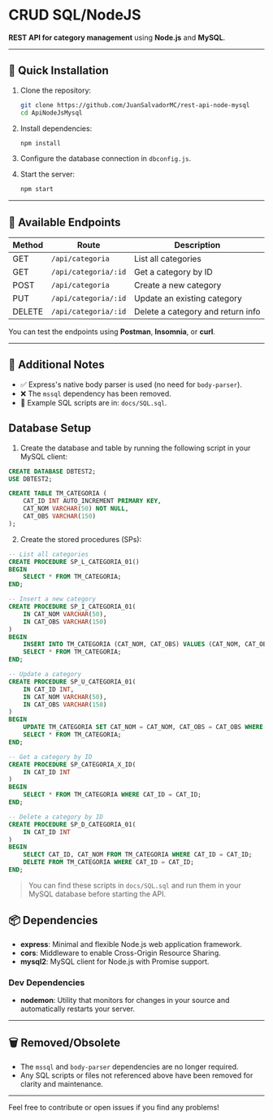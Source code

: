 # CRUD SQL/NodeJS

**REST API for category management** using **Node.js** and **MySQL**.

---

## 🚀 Quick Installation

1. Clone the repository:
   ```bash
   git clone https://github.com/JuanSalvadorMC/rest-api-node-mysql
   cd ApiNodeJsMysql
   ```

2. Install dependencies:
   ```bash
   npm install
   ```

3. Configure the database connection in `dbconfig.js`.

4. Start the server:
   ```bash
   npm start
   ```

---

## 🔌 Available Endpoints

| Method | Route                  | Description                          |
|--------|------------------------|--------------------------------------|
| GET    | `/api/categoria`       | List all categories                  |
| GET    | `/api/categoria/:id`   | Get a category by ID                 |
| POST   | `/api/categoria`       | Create a new category                |
| PUT    | `/api/categoria/:id`   | Update an existing category          |
| DELETE | `/api/categoria/:id`   | Delete a category and return info    |

You can test the endpoints using **Postman**, **Insomnia**, or **curl**.

---

## 📝 Additional Notes

- ✅ Express's native body parser is used (no need for `body-parser`).
- ❌ The `mssql` dependency has been removed.
- 📂 Example SQL scripts are in: `docs/SQL.sql`.

## Database Setup

1. Create the database and table by running the following script in your MySQL client:

```sql
CREATE DATABASE DBTEST2;
USE DBTEST2;

CREATE TABLE TM_CATEGORIA (
    CAT_ID INT AUTO_INCREMENT PRIMARY KEY,
    CAT_NOM VARCHAR(50) NOT NULL,
    CAT_OBS VARCHAR(150)
);
```

2. Create the stored procedures (SPs):

```sql
-- List all categories
CREATE PROCEDURE SP_L_CATEGORIA_01()
BEGIN
    SELECT * FROM TM_CATEGORIA;
END;

-- Insert a new category
CREATE PROCEDURE SP_I_CATEGORIA_01(
    IN CAT_NOM VARCHAR(50),
    IN CAT_OBS VARCHAR(150)
)
BEGIN
    INSERT INTO TM_CATEGORIA (CAT_NOM, CAT_OBS) VALUES (CAT_NOM, CAT_OBS);
    SELECT * FROM TM_CATEGORIA;
END;

-- Update a category
CREATE PROCEDURE SP_U_CATEGORIA_01(
    IN CAT_ID INT,
    IN CAT_NOM VARCHAR(50),
    IN CAT_OBS VARCHAR(150)
)
BEGIN
    UPDATE TM_CATEGORIA SET CAT_NOM = CAT_NOM, CAT_OBS = CAT_OBS WHERE CAT_ID = CAT_ID;
    SELECT * FROM TM_CATEGORIA;
END;

-- Get a category by ID
CREATE PROCEDURE SP_CATEGORIA_X_ID(
    IN CAT_ID INT
)
BEGIN
    SELECT * FROM TM_CATEGORIA WHERE CAT_ID = CAT_ID;
END;

-- Delete a category by ID
CREATE PROCEDURE SP_D_CATEGORIA_01(
    IN CAT_ID INT
)
BEGIN
    SELECT CAT_ID, CAT_NOM FROM TM_CATEGORIA WHERE CAT_ID = CAT_ID;
    DELETE FROM TM_CATEGORIA WHERE CAT_ID = CAT_ID;
END;
```

> You can find these scripts in `docs/SQL.sql` and run them in your MySQL database before starting the API.

## 📦 Dependencies

- **express**: Minimal and flexible Node.js web application framework.
- **cors**: Middleware to enable Cross-Origin Resource Sharing.
- **mysql2**: MySQL client for Node.js with Promise support.

### Dev Dependencies

- **nodemon**: Utility that monitors for changes in your source and automatically restarts your server.

---

## 🗑️ Removed/Obsolete

- The `mssql` and `body-parser` dependencies are no longer required.
- Any SQL scripts or files not referenced above have been removed for clarity and maintenance.

---

Feel free to contribute or open issues if you find any problems!